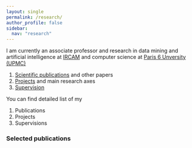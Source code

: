 ```yaml
---
layout: single
permalink: /research/
author_profile: false
sidebar:
  nav: "research"
---
```



I am currently an associate professor and research in data mining and artificial intelligence at [IRCAM](http://www.ircam.fr) and computer science at [Paris 6 Unversity (UPMC)](http://www.upmc.fr)

1. [Scientific publications](/publications/) and other papers
2. [Projects](/projects/) and main research axes
3. [Supervision](/supervision/)

You can find detailed list of my  
1. Publications  
2. Projects  
3. Supervisions  

### Selected publications  

